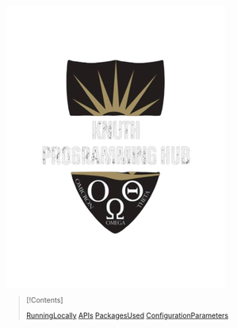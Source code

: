 
![Description of the image](GUIResources/KnuthLogo.png)



> [!Contents]
> 
> 
> [RunningLocally](RunningLocally.md)
> [APIs](APIs.md)
> [PackagesUsed](PackagesUsed.md)
> [ConfigurationParameters](ConfigurationParameters.md)

